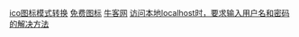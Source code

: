 [ico图标模式转换](http://www.ico51.cn/)
[免费图标](http://www.easyicon.cc/iconsvg/reply.html)
[牛客网](https://www.nowcoder.com/)
[访问本地localhost时，要求输入用户名和密码的解决方法](https://blog.csdn.net/ynimnm/article/details/4893817)